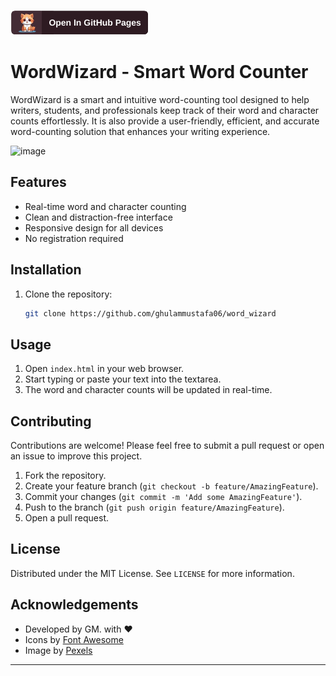 [![Try Out](https://github.com/ghulammustafa06/hotel_reservation_websites/blob/main/Assets/Images/repo-img.png)](https://ghulammustafa06.github.io/word_wizard/)


# WordWizard - Smart Word Counter

WordWizard is a smart and intuitive word-counting tool designed to help writers, students, and professionals keep track of their word and character counts effortlessly. It is also provide a user-friendly, efficient, and accurate word-counting solution that enhances your writing experience.


![image](https://github.com/user-attachments/assets/0099b1f8-3d98-4280-b5ca-ae336e63224b)


## Features

- Real-time word and character counting
- Clean and distraction-free interface
- Responsive design for all devices
- No registration required

## Installation

1. Clone the repository:
   ```sh
   git clone https://github.com/ghulammustafa06/word_wizard
   ```

## Usage

1. Open `index.html` in your web browser.
2. Start typing or paste your text into the textarea.
3. The word and character counts will be updated in real-time.

## Contributing

Contributions are welcome! Please feel free to submit a pull request or open an issue to improve this project.

1. Fork the repository.
2. Create your feature branch (`git checkout -b feature/AmazingFeature`).
3. Commit your changes (`git commit -m 'Add some AmazingFeature'`).
4. Push to the branch (`git push origin feature/AmazingFeature`).
5. Open a pull request.

## License

Distributed under the MIT License. See `LICENSE` for more information.


## Acknowledgements

- Developed by GM. with ❤
- Icons by [Font Awesome](https://fontawesome.com)
- Image by [Pexels](https://www.pexels.com)

---
